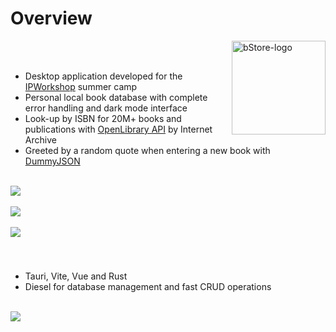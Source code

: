 <h1>Overview</h1>
<img align="right" src="https://github.com/user-attachments/assets/f56ec431-2c9d-4a83-a414-032cc0a0329f" height="150" alt="bStore-logo" />
<br><br>
<ul>
  <li>Desktop application developed for the <a href=https://www.ipworkshop.ro>IPWorkshop</a> summer camp</li>
  <li>Personal local book database with complete error handling and dark mode interface</li>
  <li>Look-up by ISBN for 20M+ books and publications with <a href=https://openlibrary.org/developers/api>OpenLibrary API</a> by Internet Archive</li>
  <li>Greeted by a random quote when entering a new book with <a href=https://dummyjson.com/docs/quotes>DummyJSON</a></li>
</ul>
<br>
<img align="center" src="https://github.com/user-attachments/assets/84d365d0-3853-418c-936f-70de193a4180"/>
<br><br>
<img align="center" src="https://github.com/user-attachments/assets/7c8665a2-3d13-45cc-a6f1-1328f3d522e2"/>
<br><br>
<img align="center" src="https://github.com/user-attachments/assets/b8ec53ee-0de9-4268-9b2a-9aba9752e598"/>


###
<br>
<ul>
  <li> Tauri, Vite, Vue and Rust </li>
  <li> Diesel for database management and fast CRUD operations </li>
</ul>
<br>
<img align="center" src="https://github.com/user-attachments/assets/b5392ed1-57f3-4f75-9d55-6cfedffdcb69"/>
<br><br>
